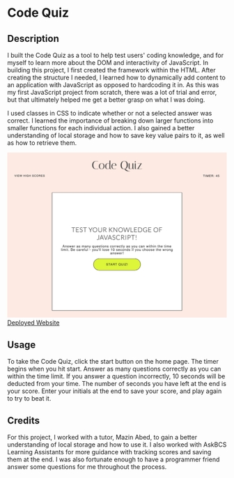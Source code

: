 # Code Quiz

## Description

I built the Code Quiz as a tool to help test users' coding knowledge, and for myself to learn more about the DOM and interactivity of JavaScript. In building this project, I first created the framework within the HTML. After creating the structure I needed, I learned how to dynamically add content to an application with JavaScript as opposed to hardcoding it in. As this was my first JavaScript project from scratch, there was a lot of trial and error, but that ultimately helped me get a better grasp on what I was doing.

I used classes in CSS to indicate whether or not a selected answer was correct. I learned the importance of breaking down larger functions into smaller functions for each individual action. I also gained a better understanding of local storage and how to save key value pairs to it, as well as how to retrieve them.

![Code Quiz Screenshot](/assets/images/code-quiz-screenshot.png)
[Deployed Website](/assets/images/code-quiz-screenshot.png)

## Usage

To take the Code Quiz, click the start button on the home page. The timer begins when you hit start. Answer as many questions correctly as you can within the time limit. If you answer a question incorrectly, 10 seconds will be deducted from your time. The number of seconds you have left at the end is your score. Enter your initials at the end to save your score, and play again to try to beat it.

## Credits

For this project, I worked with a tutor, Mazin Abed, to gain a better understanding of local storage and how to use it. I also worked with AskBCS Learning Assistants for more guidance with tracking scores and saving them at the end. I was also fortunate enough to have a programmer friend answer some questions for me throughout the process.